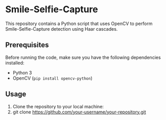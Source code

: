# Smile-Selfie-Capture

This repository contains a Python script that uses OpenCV to perform Smile-Selfie-Capture detection using Haar cascades.

## Prerequisites

Before running the code, make sure you have the following dependencies installed:

- Python 3
- OpenCV (`pip install opencv-python`)

## Usage

1. Clone the repository to your local machine:
2. git clone https://github.com/your-username/your-repository.git

